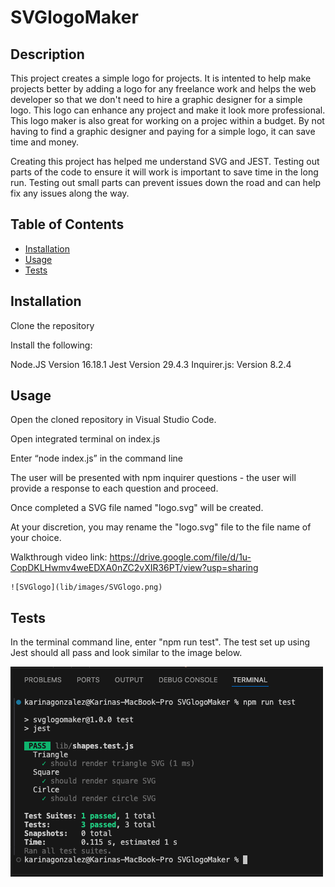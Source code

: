 # SVGlogoMaker

## Description

This project creates a simple logo for projects. It is intented to help make projects better by adding a logo for any freelance work and helps the web developer so that we don't need to hire a graphic designer for a simple logo.
This logo can enhance any project and make it look more professional. This logo maker is also great for working on a projec within a budget. By not having to find a graphic designer and paying for a simple logo, it can save time and money.

Creating this project has helped me understand SVG and JEST. Testing out parts of the code to ensure it will work is important to save time in the long run. 
Testing out small parts can prevent issues down the road and can help fix any issues along the way.

## Table of Contents

- [Installation](#installation)
- [Usage](#usage)
- [Tests](#tests)

## Installation

Clone the repository

Install the following:

Node.JS Version 16.18.1
Jest Version 29.4.3
Inquirer.js: Version 8.2.4

## Usage

Open the cloned repository in Visual Studio Code.

Open integrated terminal on index.js

Enter “node index.js” in the command line

The user will be presented with npm inquirer questions - the user will provide a response to each question and proceed.

Once completed a SVG file named "logo.svg" will be created.

At your discretion, you may rename the "logo.svg" file to the file name of your choice.

Walkthrough video link: https://drive.google.com/file/d/1u-CopDKLHwmv4weEDXA0nZC2vXIR36PT/view?usp=sharing

    ![SVGlogo](lib/images/SVGlogo.png)

## Tests

In the terminal command line, enter "npm run test". The test set up using Jest should all pass and look similar to the image below. 

![JestRunTest](lib/images/npm-run-test.png)